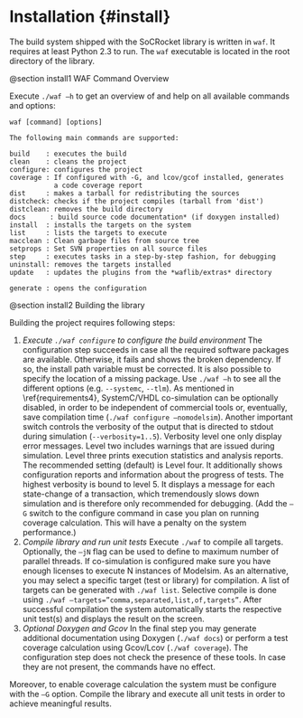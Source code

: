 Installation {#install}
=======================

The build system shipped with the SoCRocket library is written in `waf`. 
It requires at least Python 2.3 to run. 
The `waf` executable is located in the root directory of the library. 

@section install1 WAF Command Overview

Execute `./waf –h` to get an overview of and help on all available commands and options:

~~~
waf [command] [options]

The following main commands are supported:

build    : executes the build
clean    : cleans the project
configure: configures the project
coverage : If configured with -G, and lcov/gcof installed, generates 
           a code coverage report
dist     : makes a tarball for redistributing the sources
distcheck: checks if the project compiles (tarball from 'dist')
distclean: removes the build directory
docs      : build source code documentation* (if doxygen installed)
install  : installs the targets on the system
list     : lists the targets to execute
macclean : Clean garbage files from source tree
setprops : Set SVN properties on all source files
step     : executes tasks in a step-by-step fashion, for debugging
uninstall: removes the targets installed
update   : updates the plugins from the *waflib/extras* directory

generate : opens the configuration 
~~~

@section install2 Building the library

Building the project requires following steps:

1. *Execute `./waf configure` to configure the build environment*
   The configuration step succeeds in case all the required software packages are available. 
   Otherwise, it fails and shows the broken dependency. 
   If so, the install path variable must be corrected. 
   It is also possible to specify the location of a missing package. 
   Use `./waf –h` to see all the different options (e.g. `--systemc`, `--tlm`).
   As mentioned in \ref{requirements4}, SystemC/VHDL co-simulation can be optionally disabled, in order to be independent of commercial tools or, eventually, save compilation time (`./waf configure –nomodelsim`).
  Another important switch controls the verbosity of the output that is directed to stdout during simulation (`--verbosity=1..5`). 
  Verbosity level one only display error messages. 
  Level two includes warnings that are issued during simulation. 
  Level three prints execution statistics and analysis reports. 
  The recommended setting (default) is Level four. 
  It additionally shows configuration reports and information about the progress of tests. 
  The highest verbosity is bound to level 5. 
  It displays a message for each state-change of a transaction, which tremendously slows down simulation and is therefore only recommended for debugging.
  (Add the `–G` switch to the configure command in case you plan on running coverage calculation. This will have a penalty on the system performance.)
2. *Compile library and run unit tests*
  Execute `./waf` to compile all targets. Optionally, the `–jN` flag can be used to define to maximum number of parallel threads. 
  If co-simulation is configured make sure you have enough licenses to execute N instances of Modelsim.
  As an alternative, you may select a specific target (test or library) for compilation. 
  A list of targets can be generated with `./waf list`. Selective compile is done using `./waf –targets=”comma,separated,list,of,targets”`.
  After successful compilation the system automatically starts the respective unit test(s) and displays the result on the screen.
3. *Optional Doxygen and Gcov*
  In the final step you may generate additional documentation using Doxygen (`./waf docs`) or perform a test coverage calculation using Gcov/Lcov (`./waf coverage`). 
  The configuration step does not check the presence of these tools. 
  In case they are not present, the commands have no effect.

Moreover, to enable coverage calculation the system must be configure with the `–G` option. 
Compile the library and execute all unit tests in order to achieve meaningful results.

